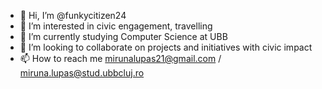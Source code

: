 - 👋 Hi, I’m @funkycitizen24
- 👀 I’m interested in civic engagement, travelling 
- 🌱 I’m currently studying Computer Science at UBB 
- 💞️ I’m looking to collaborate on projects and initiatives with civic impact
- 📫 How to reach me mirunalupas21@gmail.com / miruna.lupas@stud.ubbcluj.ro

<!---
funkycitizen24/funkycitizen24 is a ✨ special ✨ repository because its `README.md` (this file) appears on your GitHub profile.
You can click the Preview link to take a look at your changes.
--->
